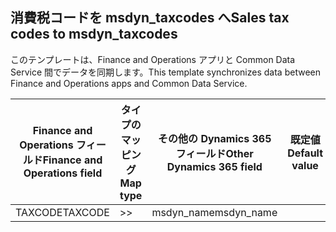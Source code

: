 ## <a name="sales-tax-codes-to-msdyn_taxcodes"></a><span data-ttu-id="f6f09-101">消費税コードを msdyn_taxcodes へ</span><span class="sxs-lookup"><span data-stu-id="f6f09-101">Sales tax codes to msdyn_taxcodes</span></span>

<span data-ttu-id="f6f09-102">このテンプレートは、Finance and Operations アプリと Common Data Service 間でデータを同期します。</span><span class="sxs-lookup"><span data-stu-id="f6f09-102">This template synchronizes data between Finance and Operations apps and Common Data Service.</span></span>

<span data-ttu-id="f6f09-103">Finance and Operations フィールド</span><span class="sxs-lookup"><span data-stu-id="f6f09-103">Finance and Operations field</span></span> | <span data-ttu-id="f6f09-104">タイプのマッピング</span><span class="sxs-lookup"><span data-stu-id="f6f09-104">Map type</span></span> | <span data-ttu-id="f6f09-105">その他の Dynamics 365 フィールド</span><span class="sxs-lookup"><span data-stu-id="f6f09-105">Other Dynamics 365 field</span></span> | <span data-ttu-id="f6f09-106">既定値</span><span class="sxs-lookup"><span data-stu-id="f6f09-106">Default value</span></span>
---|---|---|---
<span data-ttu-id="f6f09-107">TAXCODE</span><span class="sxs-lookup"><span data-stu-id="f6f09-107">TAXCODE</span></span> | >> | <span data-ttu-id="f6f09-108">msdyn_name</span><span class="sxs-lookup"><span data-stu-id="f6f09-108">msdyn_name</span></span> | 
